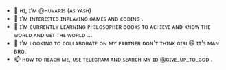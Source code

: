 - 👋 ʜɪ, ɪ’ᴍ @ʜᴜᴠᴀʀɪꜱ (ᴀꜱ ʏᴀꜱʜ)
- 👀 ɪ’ᴍ ɪɴᴛᴇʀᴇꜱᴛᴇᴅ ɪɴᴘʟᴀʏɪɴɢ ɢᴀᴍᴇꜱ ᴀɴᴅ ᴄᴏᴅɪɴɢ
 .
- 🌱 ɪ’ᴍ ᴄᴜʀʀᴇɴᴛʟʏ ʟᴇᴀʀɴɪɴɢ ᴘʜɪʟᴏꜱᴏᴘʜᴇʀ ʙᴏᴏᴋꜱ ᴛᴏ ᴀᴄʜɪᴇᴠᴇ ᴀɴᴅ ᴋɴᴏᴡ ᴛʜᴇ ᴡᴏʀʟᴅ ᴀɴᴅ ɢᴇᴛ ᴛʜᴇ ᴡᴏʀʟᴅ ...
- 💞️ ɪ’ᴍ ʟᴏᴏᴋɪɴɢ ᴛᴏ ᴄᴏʟʟᴀʙᴏʀᴀᴛᴇ ᴏɴ ᴍʏ ᴘᴀʀᴛɴᴇʀ ᴅᴏɴ'ᴛ ᴛʜɪɴᴋ ɢɪʀʟ😆 ɪᴛ'ꜱ ᴍᴀɴ ʙʀᴏ.
- 📫 ʜᴏᴡ ᴛᴏ ʀᴇᴀᴄʜ ᴍᴇ, ᴜꜱᴇ ᴛᴇʟᴇɢʀᴀᴍ ᴀɴᴅ ꜱᴇᴀʀᴄʜ ᴍʏ ɪᴅ @ɢɪᴠᴇ_ᴜᴘ_ᴛᴏ_ɢᴏᴅ
.
<!---
Huvaris/Huvaris is a ✨ special ✨ repository because its `README.md` (this file) appears on your GitHub profile.
You can click the Preview link to take a look at your changes.
--->
